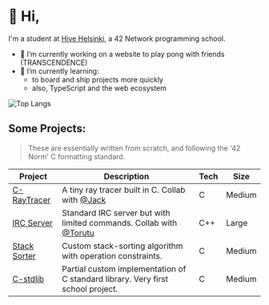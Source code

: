 # :vulcan_salute: Hi,

I'm a student at [Hive Helsinki](https://www.hive.fi/), a 42 Network programming school.


- 🔭 I’m currently working on a website to play pong with friends (TRANSCENDENCE)
- 🌱 I’m currently learning:
  - to board and ship projects more quickly
  - also, TypeScript and the web ecosystem

![Top Langs](https://github-readme-stats.vercel.app/api/top-langs/?username=BrunoPosa&layout=compact)
## Some Projects:

> These are essentially written from scratch, and following the '42 Norm' C formatting standard.

| Project | Description | Tech | Size |
|--------|-------------|------|------|
| [C-RayTracer](https://github.com/BrunoPosa/C-RayTracer) | A tiny ray tracer built in C. Collab with [@Jack](https://github.com/jackwaddington) | C | Medium |
| [IRC Server](https://github.com/BrunoPosa/IRC-Server) | Standard IRC server but with limited commands. Collab with [@Torutu](https://github.com/Torutu) | C++ | Large |
| [Stack Sorter](https://github.com/BrunoPosa/Stack-Sort) | Custom stack-sorting algorithm with operation constraints. | C | Medium |
| [C-stdlib](https://github.com/BrunoPosa/libft) | Partial custom implementation of C standard library. Very first school project. | C | Medium |
